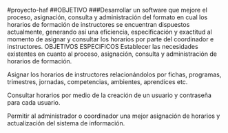 #proyecto-haf
##OBJETIVO
###Desarrollar un software que mejore el proceso, asignación, consulta y administración del formato en cual los horarios de
formación de instructores se encuentran dispuestos actualmente, generando así una eficiencia, especificación y exactitud 
al momento de asignar y consultar los horarios por parte del coordinador e instructores.
OBJETIVOS ESPECIFICOS 
Establecer las necesidades existentes en cuanto al proceso, asignación, consulta y administración de horarios de formación.

Asignar los horarios de instructores relacionándolos por fichas, programas, trimestres, jornadas, competencias, ambientes, aprendices etc.

Consultar horarios por medio de la creación de un usuario y contraseña para cada usuario.

Permitir al administrador o coordinador una mejor asignación de horarios y actualización del sistema de información. 
